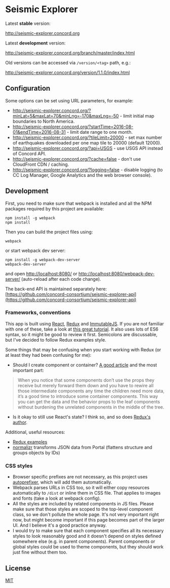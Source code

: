 # Seismic Explorer

Latest **stable** version:

http://seismic-explorer.concord.org

Latest **development** version:

http://seismic-explorer.concord.org/branch/master/index.html

Old versions can be accessed via `/version/<tag>` path, e.g.:

http://seismic-explorer.concord.org/version/1.1.0/index.html

## Configuration

Some options can be set using URL parameters, for example:

* http://seismic-explorer.concord.org/?minLat=5&maxLat=70&minLng=-170&maxLng=-50 - limit initial map boundaries to North America.
* http://seismic-explorer.concord.org/?startTime=2016-08-01&endTime=2016-08-31 - limit date range to one month.
* http://seismic-explorer.concord.org/?tileLimit=20000 - set max number of earthquakes downloaded per one map tile to 20000 (default 12000).
* http://seismic-explorer.concord.org/?api=USGS - use USGS API instead of Concord API.
* http://seismic-explorer.concord.org/?cache=false - don't use CloudFront CDN / caching.
* http://seismic-explorer.concord.org/?logging=false - disable logging (to CC Log Manager, Google Analytics and the web browser console).

## Development

First, you need to make sure that webpack is installed and all the NPM packages required by this project are available:

```
npm install -g webpack
npm install
```
Then you can build the project files using:
```
webpack
```
or start webpack dev server:
```
npm install -g webpack-dev-server 
webpack-dev-server
```
and open [http://localhost:8080/](http://localhost:8080/) or [http://localhost:8080/webpack-dev-server/](http://localhost:8080/webpack-dev-server/) (auto-reload after each code change).

The back-end API is maintained separately here: [https://github.com/concord-consortium/seismic-explorer-api](https://github.com/concord-consortium/seismic-explorer-api)

### Frameworks, conventions

This app is built using [React](https://facebook.github.io/react/), [Redux](http://redux.js.org/) and [ImmutableJS](https://facebook.github.io/immutable-js/). If you are not familiar with one of these, take a look at [this great tutorial](http://teropa.info/blog/2015/09/10/full-stack-redux-tutorial.html). It also uses lots of ES6 syntax, so it might be good to review it first. Semicolons are discussable, but I've decided to follow Redux examples style.

Some things that may be confusing when you start working with Redux (or at least they had been confusing for me):

* Should I create component or container? [A good article](https://medium.com/@dan_abramov/smart-and-dumb-components-7ca2f9a7c7d0#.5h6qk3ac0) and the most important part:

> When you notice that some components don’t use the props they receive but merely forward them down and you have to rewire all those intermediate components any time the children need more data, it’s a good time to introduce some container components. This way you can get the data and the behavior props to the leaf components without burdening the unrelated components in the middle of the tree.

* Is it okay to still use React's state? I think so, and so does [Redux's author](https://github.com/reactjs/redux/issues/1287). 

Additional, useful resources:
* [Redux examples](https://github.com/reactjs/redux/tree/master/examples)
* [normalizr](https://github.com/gaearon/normalizr) transforms JSON data from Portal (flattens structure and groups objects by IDs)

### CSS styles

* Browser specific prefixes are not necessary, as this project uses [autoprefixer](https://github.com/postcss/autoprefixer), which will add them automatically.
* Webpack parses URLs in CSS too, so it will either copy resources automatically to `/dist` or inline them in CSS file. That applies to images and fonts (take a look at webpack config).
* All the styles are included by related components in JS files. Please make sure that those styles are scoped to the top-level component class, so we don't pollute the whole page. It's not very important right now, but might become important if this page becomes part of the larger UI. And I believe it's a good practice anyway. 
* I would try to make sure that each component specifies all its necessary styles to look reasonably good and it doesn't depend on styles defined somewhere else (e.g. in parent components). Parent components or global styles could be used to theme components, but they should work just fine without them too.

## License 

[MIT](https://github.com/concord-consortium/seismic-explorer/blob/master/LICENSE)
